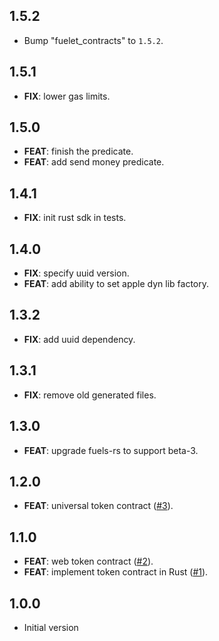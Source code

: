## 1.5.2

 - Bump "fuelet_contracts" to `1.5.2`.

## 1.5.1

 - **FIX**: lower gas limits.

## 1.5.0

 - **FEAT**: finish the predicate.
 - **FEAT**: add send money predicate.

## 1.4.1

 - **FIX**: init rust sdk in tests.

## 1.4.0

 - **FIX**: specify uuid version.
 - **FEAT**: add ability to set apple dyn lib factory.

## 1.3.2

 - **FIX**: add uuid dependency.

## 1.3.1

 - **FIX**: remove old generated files.

## 1.3.0

 - **FEAT**: upgrade fuels-rs to support beta-3.

## 1.2.0

 - **FEAT**: universal token contract ([#3](https://github.com/Fuelet/fuelet-contracts/issues/3)).

## 1.1.0

 - **FEAT**: web token contract ([#2](https://github.com/Fuelet/fuelet-contracts/issues/2)).
 - **FEAT**: implement token contract in Rust ([#1](https://github.com/Fuelet/fuelet-contracts/issues/1)).

## 1.0.0

- Initial version
